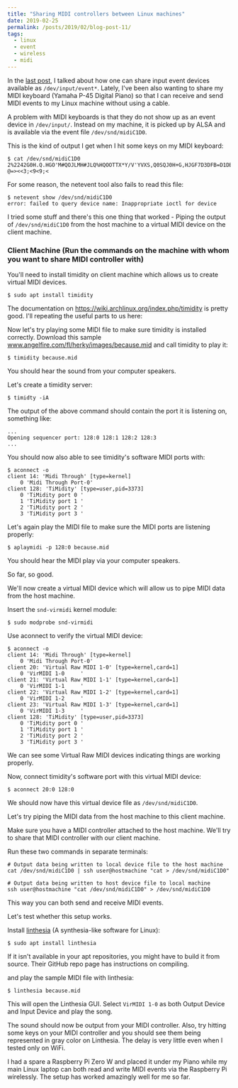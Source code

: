 ```yaml
---
title: "Sharing MIDI controllers between Linux machines"
date: 2019-02-25
permalink: /posts/2019/02/blog-post-11/
tags:
  - linux
  - event
  - wireless
  - midi
---
```


In the [last post](https://ritiek.github.io/posts/2019/02/blog-post-10/), I talked about how one can
share input event devices available as `/dev/input/event*`. Lately, I've been also wanting to share my
MIDI keyboard (Yamaha P-45 Digital Piano) so that I can receive and send MIDI events to my Linux machine
without using a cable.

A problem with MIDI keyboards is that they do not show up as an event device in `/dev/input/`. Instead
on my machine, it is picked up by ALSA and is available via the event file `/dev/snd/midiC1D0`.

This is the kind of output I get when I hit some keys on my MIDI keyboard:
```
$ cat /dev/snd/midiC1D0
2%2242G0H.Q.HGO'M#QOJLMH#JLQ%HQOOTTX*Y/V'YVXS,Q0SQJ0H+G,HJGF7D3DFB=D1DB<5>/?,@+=+?@=><<3;<9<9;<
```

For some reason, the netevent tool also fails to read this file:
```
$ netevent show /dev/snd/midiC1D0
error: failed to query device name: Inappropriate ioctl for device
```

I tried some stuff and there's this one thing that worked - Piping the output of `/dev/snd/midiC1D0` from
the host machine to a virtual MIDI device on the client machine.


### Client Machine (Run the commands on the machine with whom you want to share MIDI controller with)

You'll need to install timidity on client machine which allows us to create virtual MIDI devices.
```
$ sudo apt install timidity
```

The documentation on https://wiki.archlinux.org/index.php/timidity is pretty good. I'll repeating the
useful parts to us here:

Now let's try playing some MIDI file to make sure timidity is installed correctly. Download this sample
www.angelfire.com/fl/herky/images/because.mid and call timidity to play it:
```
$ timidity because.mid
```

You should hear the sound from your computer speakers.

Let's create a timidity server:
```
$ timidty -iA
```

The output of the above command should contain the port it is listening on, something like:
```
...
Opening sequencer port: 128:0 128:1 128:2 128:3
...
```

You should now also able to see timidity's software MIDI ports with:
```
$ aconnect -o
client 14: 'Midi Through' [type=kernel]
    0 'Midi Through Port-0'
client 128: 'TiMidity' [type=user,pid=3373]
    0 'TiMidity port 0 '
    1 'TiMidity port 1 '
    2 'TiMidity port 2 '
    3 'TiMidity port 3 '
```

Let's again play the MIDI file to make sure the MIDI ports are listening properly:
```
$ aplaymidi -p 128:0 because.mid
```
You should hear the MIDI play via your computer speakers.

So far, so good.

We'll now create a virtual MIDI device which will allow us to pipe MIDI data from the host machine.

Insert the `snd-virmidi` kernel module:
```
$ sudo modprobe snd-virmidi
```

Use aconnect to verify the virtual MIDI device:
```
$ aconnect -o
client 14: 'Midi Through' [type=kernel]
    0 'Midi Through Port-0'
client 20: 'Virtual Raw MIDI 1-0' [type=kernel,card=1]
    0 'VirMIDI 1-0     '
client 21: 'Virtual Raw MIDI 1-1' [type=kernel,card=1]
    0 'VirMIDI 1-1     '
client 22: 'Virtual Raw MIDI 1-2' [type=kernel,card=1]
    0 'VirMIDI 1-2     '
client 23: 'Virtual Raw MIDI 1-3' [type=kernel,card=1]
    0 'VirMIDI 1-3     '
client 128: 'TiMidity' [type=user,pid=3373]
    0 'TiMidity port 0 '
    1 'TiMidity port 1 '
    2 'TiMidity port 2 '
    3 'TiMidity port 3 '
```
We can see some Virtual Raw MIDI devices indicating things are working properly.

Now, connect timidity's software port with this virtual MIDI device:
```
$ aconnect 20:0 128:0
```

We should now have this virtual device file as `/dev/snd/midiC1D0`.

Let's try piping the MIDI data from the host machine to this client machine.

Make sure you have a MIDI controller attached to the host machine. We'll try to share that MIDI
controller with our client machine.

Run these two commands in separate terminals:
```
# Output data being written to local device file to the host machine
cat /dev/snd/midiC1D0 | ssh user@hostmachine "cat > /dev/snd/midiC1D0"
```
```
# Output data being written to host device file to local machine
ssh user@hostmachine "cat /dev/snd/midiC1D0" > /dev/snd/midiC1D0
```
This way you can both send and receive MIDI events.

Let's test whether this setup works.

Install [linthesia](https://github.com/linthesia/linthesia) (A synthesia-like software for Linux):
```
$ sudo apt install linthesia
```
If it isn't available in your apt repositories, you might have to build it from source.
Their GitHub repo page has instructions on compiling.

and play the sample MIDI file with linthesia:
```
$ linthesia because.mid
```

This will open the Linthesia GUI. Select `VirMIDI 1-0` as both Output Device and Input Device and play
the song.

The sound should now be output from your MIDI controller. Also, try hitting some keys on your MIDI
controller and you should see them being represented in gray color on Linthesia. The delay is very
little even when I tested only on WiFi.

I had a spare a Raspberry Pi Zero W and placed it under my Piano while my main Linux laptop can
both read and write MIDI events via the Raspberry Pi wirelessly. The setup has worked amazingly
well for me so far.
